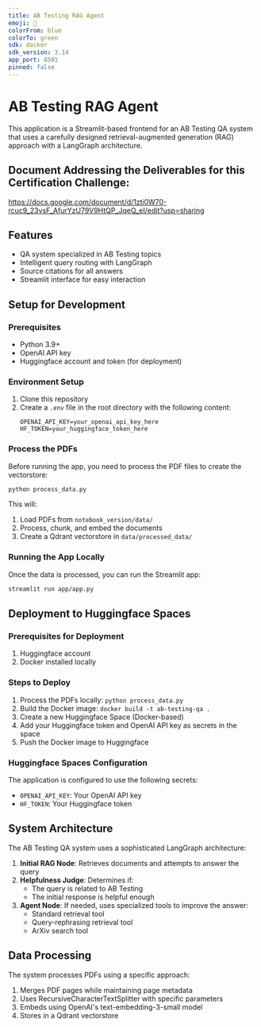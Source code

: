 ```yaml
---
title: AB Testing RAG Agent
emoji: 🤖
colorFrom: blue
colorTo: green
sdk: docker
sdk_version: 3.14
app_port: 8501
pinned: false
---
```


# AB Testing RAG Agent

This application is a Streamlit-based frontend for an AB Testing QA system that uses a carefully designed retrieval-augmented generation (RAG) approach with a LangGraph architecture.

## Document Addressing the Deliverables for this Certification Challenge:

https://docs.google.com/document/d/1zti0W70-rcuc9_23vsF_AfurYzU79V9HtQP_JqeQ_eI/edit?usp=sharing 


## Features

- QA system specialized in AB Testing topics
- Intelligent query routing with LangGraph
- Source citations for all answers
- Streamlit interface for easy interaction

## Setup for Development

### Prerequisites

- Python 3.9+
- OpenAI API key
- Huggingface account and token (for deployment)

### Environment Setup

1. Clone this repository
2. Create a `.env` file in the root directory with the following content:
   ```
   OPENAI_API_KEY=your_openai_api_key_here
   HF_TOKEN=your_huggingface_token_here
   ```

### Process the PDFs

Before running the app, you need to process the PDF files to create the vectorstore:

```bash
python process_data.py
```

This will:
1. Load PDFs from `notebook_version/data/`
2. Process, chunk, and embed the documents
3. Create a Qdrant vectorstore in `data/processed_data/`

### Running the App Locally

Once the data is processed, you can run the Streamlit app:

```bash
streamlit run app/app.py
```

## Deployment to Huggingface Spaces

### Prerequisites for Deployment

1. Huggingface account
2. Docker installed locally

### Steps to Deploy

1. Process the PDFs locally: `python process_data.py`
2. Build the Docker image: `docker build -t ab-testing-qa .`
3. Create a new Huggingface Space (Docker-based)
4. Add your Huggingface token and OpenAI API key as secrets in the space
5. Push the Docker image to Huggingface

### Huggingface Spaces Configuration

The application is configured to use the following secrets:
- `OPENAI_API_KEY`: Your OpenAI API key
- `HF_TOKEN`: Your Huggingface token

## System Architecture

The AB Testing QA system uses a sophisticated LangGraph architecture:

1. **Initial RAG Node**: Retrieves documents and attempts to answer the query
2. **Helpfulness Judge**: Determines if:
   - The query is related to AB Testing
   - The initial response is helpful enough
3. **Agent Node**: If needed, uses specialized tools to improve the answer:
   - Standard retrieval tool
   - Query-rephrasing retrieval tool
   - ArXiv search tool

## Data Processing

The system processes PDFs using a specific approach:
1. Merges PDF pages while maintaining page metadata
2. Uses RecursiveCharacterTextSplitter with specific parameters
3. Embeds using OpenAI's text-embedding-3-small model
4. Stores in a Qdrant vectorstore 